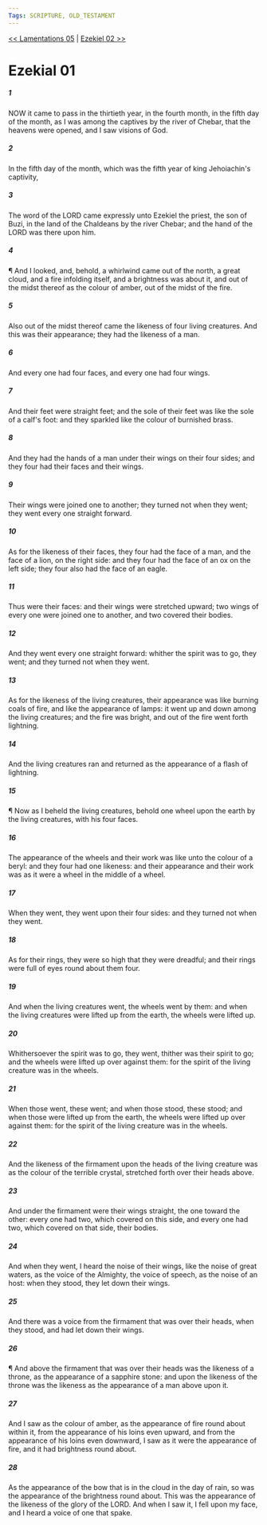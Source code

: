 ```yaml
---
Tags: SCRIPTURE, OLD_TESTAMENT
---
```


[<< Lamentations 05](OLD_TESTAMENT/25_Lamentations/Lamentations_05.md) | [Ezekiel 02 >>](OLD_TESTAMENT/26_Ezekiel/Ezekiel_02.md)

# Ezekial 01

##### 1
 NOW it came to pass in the thirtieth year, in the fourth month, in the fifth day of the month, as I was among the captives by the river of Chebar, that the heavens were opened, and I saw visions of God.
##### 2
 In the fifth day of the month, which was the fifth year of king Jehoiachin's captivity,
##### 3
 The word of the LORD came expressly unto Ezekiel the priest, the son of Buzi, in the land of the Chaldeans by the river Chebar; and the hand of the LORD was there upon him.
##### 4
 ¶ And I looked, and, behold, a whirlwind came out of the north, a great cloud, and a fire infolding itself, and a brightness was about it, and out of the midst thereof as the colour of amber, out of the midst of the fire.
##### 5
 Also out of the midst thereof came the likeness of four living creatures.  And this was their appearance; they had the likeness of a man.
##### 6
 And every one had four faces, and every one had four wings.
##### 7
 And their feet were straight feet; and the sole of their feet was like the sole of a calf's foot: and they sparkled like the colour of burnished brass.
##### 8
 And they had the hands of a man under their wings on their four sides; and they four had their faces and their wings.
##### 9
 Their wings were joined one to another; they turned not when they went; they went every one straight forward.
##### 10
 As for the likeness of their faces, they four had the face of a man, and the face of a lion, on the right side: and they four had the face of an ox on the left side; they four also had the face of an eagle.
##### 11
 Thus were their faces: and their wings were stretched upward; two wings of every one were joined one to another, and two covered their bodies.
##### 12
 And they went every one straight forward: whither the spirit was to go, they went; and they turned not when they went.
##### 13
 As for the likeness of the living creatures, their appearance was like burning coals of fire, and like the appearance of lamps: it went up and down among the living creatures; and the fire was bright, and out of the fire went forth lightning.
##### 14
 And the living creatures ran and returned as the appearance of a flash of lightning.
##### 15
 ¶ Now as I beheld the living creatures, behold one wheel upon the earth by the living creatures, with his four faces.
##### 16
 The appearance of the wheels and their work was like unto the colour of a beryl: and they four had one likeness: and their appearance and their work was as it were a wheel in the middle of a wheel.
##### 17
 When they went, they went upon their four sides: and they turned not when they went.
##### 18
 As for their rings, they were so high that they were dreadful; and their rings were full of eyes round about them four.
##### 19
 And when the living creatures went, the wheels went by them: and when the living creatures were lifted up from the earth, the wheels were lifted up.
##### 20
 Whithersoever the spirit was to go, they went, thither was their spirit to go; and the wheels were lifted up over against them: for the spirit of the living creature was in the wheels.
##### 21
 When those went, these went; and when those stood, these stood; and when those were lifted up from the earth, the wheels were lifted up over against them: for the spirit of the living creature was in the wheels.
##### 22
 And the likeness of the firmament upon the heads of the living creature was as the colour of the terrible crystal, stretched forth over their heads above.
##### 23
 And under the firmament were their wings straight, the one toward the other: every one had two, which covered on this side, and every one had two, which covered on that side, their bodies.
##### 24
 And when they went, I heard the noise of their wings, like the noise of great waters, as the voice of the Almighty, the voice of speech, as the noise of an host: when they stood, they let down their wings.
##### 25
 And there was a voice from the firmament that was over their heads, when they stood, and had let down their wings.
##### 26
 ¶ And above the firmament that was over their heads was the likeness of a throne, as the appearance of a sapphire stone: and upon the likeness of the throne was the likeness as the appearance of a man above upon it.
##### 27
 And I saw as the colour of amber, as the appearance of fire round about within it, from the appearance of his loins even upward, and from the appearance of his loins even downward, I saw as it were the appearance of fire, and it had brightness round about.
##### 28
 As the appearance of the bow that is in the cloud in the day of rain, so was the appearance of the brightness round about.  This was the appearance of the likeness of the glory of the LORD.  And when I saw it, I fell upon my face, and I heard a voice of one that spake.
